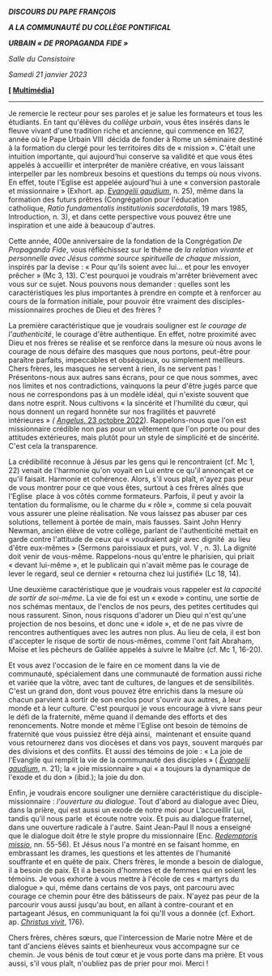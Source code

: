 ***DISCOURS DU PAPE FRANÇOIS***

***A LA COMMUNAUTÉ DU COLLÈGE PONTIFICAL***

***URBAIN « DE PROPAGANDA FIDE »***

*Salle du Consistoire*

*Samedi 21 janvier 2023*

**[ [Multimédia](http://w2.vatican.va/content/francesco/fr/events/event.dir.html/content/vaticanevents/fr/2023/1/21/collegio-propaganda-fide.html)]**

_________________________________

Je remercie le recteur pour ses paroles et je salue les formateurs et tous les étudiants. En tant qu'élèves du *collège urbain*, vous êtes insérés dans le fleuve vivant d'une tradition riche et ancienne, qui commence en 1627, année où le Pape Urbain VIII  décida de fonder à Rome un séminaire destiné à la formation du clergé pour les territoires dits de « mission ». C'était une intuition importante, qui aujourd’hui conserve sa validité et que vous êtes appelés à accueillir et interpréter de manière créative, en vous laissant interpeller par les nombreux besoins et questions du temps où nous vivons. En effet, toute l'Eglise est appelée aujourd'hui à une « conversion pastorale et missionnaire » (Exhort. ap. *[Evangelii gaudium](https://www.vatican.va/content/francesco/fr/apost_exhortations/documents/papa-francesco_esortazione-ap_20131124_evangelii-gaudium.html)*, n. 25), même dans la formation des futurs prêtres (Congrégation pour l'éducation catholique, *Ratio fundamentalis institutionis sacerdotalis*, 19 mars 1985, Introduction, n. 3), et dans cette perspective vous pouvez être une inspiration et une aide à beaucoup d'autres.

Cette année, 400e anniversaire de la fondation de la Congrégation *De Propaganda Fide*, vous réfléchissez sur le thème de *la relation vivante et personnelle avec Jésus comme source spirituelle de chaque mission*, inspirés par la devise : « Pour qu'ils soient avec lui... et pour les envoyer prêcher » (Mc 3, 13). C'est pourquoi je voudrais m'arrêter brièvement avec vous sur ce sujet. Nous pouvons nous demander : quelles sont les caractéristiques les plus importantes à prendre en compte et à renforcer au cours de la formation initiale, pour pouvoir être vraiment des disciples-missionnaires proches de Dieu et des frères ?

La première caractéristique que je voudrais souligner est *le courage de l'authenticité*, le courage d'être authentique. En effet, notre proximité avec Dieu et nos frères se réalise et se renforce dans la mesure où nous avons le courage de nous défaire des masques que nous portons, peut-être pour paraître parfaits, impeccables et obséquieux, ou simplement meilleurs. Chers frères, les masques ne servent à rien, ils ne servent pas ! Présentons-nous aux autres sans écrans, pour ce que nous sommes, avec nos limites et nos contradictions, vainquons la peur d'être jugés parce que nous ne correspondons pas à un modèle idéal, qui n'existe souvent que dans notre esprit. Nous cultivons « la sincérité et l'humilité du cœur, qui nous donnent un regard honnête sur nos fragilités et pauvreté intérieures » *(* [*Angelus*, 23 octobre 2022](https://www.vatican.va/content/francesco/fr/angelus/2022/documents/20221023-angelus.html)). Rappelons-nous que l'on est missionnaire crédible non pas pour un vêtement que l'on porte ou pour des attitudes extérieures, mais plutôt pour un style de simplicité et de sincérité. C'est cela la transparence.

La crédibilité reconnue à Jésus par les gens qui le rencontraient (cf. Mc 1, 22) venait de l'harmonie qu'on voyait en Lui entre ce qu'il annonçait et ce qu'il faisait. Harmonie et cohérence. Alors, s'il vous plaît, n'ayez pas peur de vous montrer pour ce que vous êtes, surtout à ces frères aînés que l'Eglise  place à vos côtés comme formateurs. Parfois, il peut y avoir la tentation du formalisme, ou le charme du « rôle », comme si cela pouvait vous assurer une pleine réalisation. Ne vous laissez pas abuser par ces solutions, tellement à portée de main, mais fausses. Saint John Henry Newman, ancien élève de votre collège, parlant de l'authenticité mettait en garde contre l'attitude de ceux qui « voudraient agir avec dignité  au lieu d'être eux-mêmes » (Sermons paroissiaux et purs, vol. V , n. 3). La dignité doit venir de vous-même. Rappelons-nous qu'entre le pharisien, qui priait « devant lui-même », et le publicain qui n'avait même pas le courage de lever le regard, seul ce dernier « retourna chez lui justifié» (Lc 18, 14).

Une deuxième caractéristique que je voudrais vous rappeler est *la capacité de sortir de soi-même*. La vie de foi est un « exode » continu, une sortie de nos schémas mentaux, de l'enclos de nos peurs, des petites certitudes qui nous rassurent. Sinon, nous risquons d'adorer un Dieu qui n'est qu'une projection de nos besoins, et donc une « idole », et de ne pas vivre de rencontres authentiques avec les autres non plus. Au lieu de cela, il est bon d'accepter le risque de sortir de nous-mêmes, comme l'ont fait Abraham, Moïse et les pêcheurs de Galilée appelés à suivre le Maître (cf. Mc 1, 16-20).

Et vous avez l'occasion de le faire en ce moment dans la vie de communauté, spécialement dans une communauté de formation aussi riche et variée que la vôtre, avec tant de cultures, de langues et de sensibilités. C'est un grand don, dont vous pouvez être enrichis dans la mesure où chacun parvient à sortir de son enclos pour s'ouvrir aux autres, à leur monde et à leur culture. C'est pourquoi je vous encourage à vivre sans peur le défi de la fraternité, même quand il demande des efforts et des renoncements. Notre monde et même l'Eglise ont besoin de témoins de fraternité que vous puissiez être déjà ainsi,  maintenant et ensuite quand vous retournerez dans vos diocèses et dans vos pays, souvent marqués par des divisions et des conflits. Et aussi des témoins de joie : « La joie de l'Evangile qui remplit la vie de la communauté des disciples » ( *[Evangelii gaudium](https://www.vatican.va/content/francesco/fr/apost_exhortations/documents/papa-francesco_esortazione-ap_20131124_evangelii-gaudium.html)*, n. 21); la « joie missionnaire » qui « a toujours la dynamique de l'exode et du don » (ibid.); la joie du don.

Enfin, je voudrais encore souligner une dernière caractéristique du disciple-missionnaire : *l'ouverture au dialogue*. Tout d'abord au dialogue avec Dieu, dans la prière, qui est aussi un exode de notre moi pour L’accueillir Lui, tandis qu’il nous parle  et écoute notre voix. Et puis au dialogue fraternel, dans une ouverture radicale à l'autre. Saint Jean-Paul II nous a enseigné que le dialogue doit être le style propre du missionnaire (Enc. *[Redemptoris missio](https://www.vatican.va/content/john-paul-ii/fr/encyclicals/documents/hf_jp-ii_enc_07121990_redemptoris-missio.html)*, nn. 55-56). Et Jésus nous l'a montré en se faisant homme, en embrassant les drames, les questions et les attentes de l'humanité souffrante et en quête de paix. Chers frères, le monde a besoin de dialogue, il a besoin de paix. Et il a besoin d'hommes et de femmes qui en soient les témoins. Je vous exhorte à vous mettre à l'école de ces « martyrs du dialogue » qui, même dans certains de vos pays, ont parcouru avec courage ce chemin pour être des bâtisseurs de paix. N'ayez pas peur de la parcourir vous aussi jusqu'au bout, en allant à contre-courant et en partageant Jésus, en communiquant la foi qu'Il vous a donnée (cf. Exhort. ap. *[Christus vivit](https://www.vatican.va/content/francesco/fr/apost_exhortations/documents/papa-francesco_esortazione-ap_20190325_christus-vivit.html)*, 176).

Chers frères, chères sœurs, que l'intercession de Marie notre Mère et de tant d'anciens élèves saints et bienheureux vous accompagne sur ce chemin. Je vous bénis de tout cœur et je vous porte dans ma prière. Et vous aussi, s'il vous plaît, n'oubliez pas de prier pour moi. Merci !